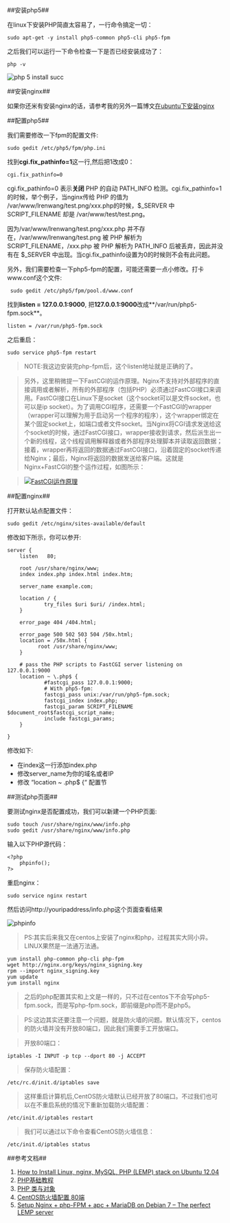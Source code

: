 ##安装php5##

在linux下安装PHP简直太容易了，一行命令搞定一切：

	sudo apt-get -y install php5-common php5-cli php5-fpm

之后我们可以运行一下命令检查一下是否已经安装成功了：

	php -v

![php 5 install succ](./php5_install_succ.png)

##安装nginx##

如果你还米有安装nginx的话，请参考我的另外一篇博文[在ubuntu下安装nginx](http://my.oschina.net/knightuniverse/blog/157869)

##配置php5##

我们需要修改一下fpm的配置文件:
	
	sudo gedit /etc/php5/fpm/php.ini

找到**cgi.fix_pathinfo=1**这一行,然后把1改成0：

	cgi.fix_pathinfo=0

cgi.fix_pathinfo=0 表示**关闭** PHP 的自动 PATH_INFO 检测。cgi.fix_pathinfo=1的时候，举个例子，当nginx传给 PHP 的值为 /var/www/lrenwang/test.png/xxx.php的时候，$_SERVER 中 SCRIPT_FILENAME 却是 /var/www/test/test.png。

因为/var/www/lrenwang/test.png/xxx.php 并不存在，/var/www/lrenwang/test.png 被 PHP 解析为 SCRIPT_FILENAME，/xxx.php 被 PHP 解析为 PATH_INFO 后被丢弃，因此并没有在 $_SERVER 中出现。当cgi.fix_pathinfo设置为0的时候则不会有此问题。

另外，我们需要检查一下php5-fpm的配置，可能还需要一点小修改。打卡www.conf这个文件:

	 sudo gedit /etc/php5/fpm/pool.d/www.conf

找到**listen = 127.0.0.1:9000**, 把**127.0.0.1:9000**改成**/var/run/php5-fpm.sock**。

	listen = /var/run/php5-fpm.sock

之后重启：

	sudo service php5-fpm restart

>NOTE:我这边安装完php-fpm后，这个listen地址就是正确的了。

>另外，这里稍微提一下FastCGI的运作原理。Nginx不支持对外部程序的直接调用或者解析，所有的外部程序（包括PHP）必须通过FastCGI接口来调用。FastCGI接口在Linux下是socket（这个socket可以是文件socket，也可以是ip socket）。为了调用CGI程序，还需要一个FastCGI的wrapper（wrapper可以理解为用于启动另一个程序的程序），这个wrapper绑定在某个固定socket上，如端口或者文件socket。当Nginx将CGI请求发送给这个socket的时候，通过FastCGI接口，wrapper接收到请求，然后派生出一个新的线程，这个线程调用解释器或者外部程序处理脚本并读取返回数据；接着，wrapper再将返回的数据通过FastCGI接口，沿着固定的socket传递给Nginx；最后，Nginx将返回的数据发送给客户端。这就是Nginx+FastCGI的整个运作过程，如图所示：

>[![FastCGI运作原理](./FastCGI运作原理.jpg)](http://book.51cto.com/art/201202/314840.htm)

##配置nginx##

打开默认站点配置文件：

	sudo gedit /etc/nginx/sites-available/default

修改如下所示，你可以参开:

	server {
        listen   80;
        
        root /usr/share/nginx/www;
        index index.php index.html index.htm;

        server_name example.com;

        location / {
                try_files $uri $uri/ /index.html;
        }

        error_page 404 /404.html;

        error_page 500 502 503 504 /50x.html;
        location = /50x.html {
              root /usr/share/nginx/www;
        }

        # pass the PHP scripts to FastCGI server listening on 127.0.0.1:9000
        location ~ \.php$ {
                #fastcgi_pass 127.0.0.1:9000;
                # With php5-fpm:
                fastcgi_pass unix:/var/run/php5-fpm.sock;
                fastcgi_index index.php;
                fastcgi_param SCRIPT_FILENAME $document_root$fastcgi_script_name;
                include fastcgi_params;  
        }

	}

修改如下:

+	在index这一行添加index.php
+	修改server_name为你的域名或者IP
+	修改 “location ~ \.php$ {“ 配置节

##测试php页面##

要测试nginx是否配置成功，我们可以新建一个PHP页面:
	
	sudo touch /usr/share/nginx/www/info.php
	sudo gedit /usr/share/nginx/www/info.php
	
输入以下PHP源代码：

    <?php
        phpinfo();
    ?>

重启nginx：

	sudo service nginx restart

然后访问http://youripaddress/info.php这个页面查看结果

![phpinfo](./php5_phpinfo.png)

>PS:其实后来我又在centos上安装了nginx和php，过程其实大同小异。LINUX果然是一法通万法通。

	yum install php-common php-cli php-fpm
	wget http://nginx.org/keys/nginx_signing.key
	rpm --import nginx_signing.key
	yum update
	yum install nginx

>之后的php配置其实和上文是一样的，只不过在centos下不会写php5-fpm.sock，而是写php-fpm.sock，即前缀是php而不是php5。

>PS:这边其实还要注意一个问题，就是防火墙的问题。默认情况下，centos的防火墙并没有开放80端口，因此我们需要手工开放端口。

>开放80端口：

	iptables -I INPUT -p tcp --dport 80 -j ACCEPT

>保存防火墙配置：

	/etc/rc.d/init.d/iptables save

>这样重启计算机后,CentOS防火墙默认已经开放了80端口。不过我们也可以在不重启系统的情况下重新加载防火墙配置：

	/etc/init.d/iptables restart

>我们可以通过以下命令查看CentOS防火墙信息：

	/etc/init.d/iptables status

##参考文档##

1.	[How to Install Linux, nginx, MySQL, PHP (LEMP) stack on Ubuntu 12.04](https://www.digitalocean.com/community/articles/how-to-install-linux-nginx-mysql-php-lemp-stack-on-ubuntu-12-04)
2.	[PHP基础教程](http://www.w3school.com.cn/php/)
3.	[PHP 类与对象](http://www.5idev.com/p-php_class_object.shtml)
4.	[CentOS防火墙配置 80端](http://os.51cto.com/art/201003/191522.htm)
5.  [Setup Nginx + php-FPM + apc + MariaDB on Debian 7 – The perfect LEMP server](http://www.binarytides.com/install-nginx-php-fpm-mariadb-debian/)
